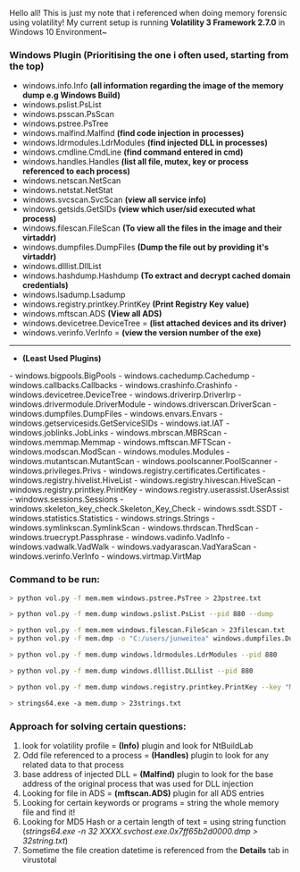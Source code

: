 Hello all! This is just my note that i referenced when doing memory forensic using volatility! My current setup is running **Volatility 3 Framework 2.7.0** in Windows 10 Environment~

### Windows Plugin (Prioritising the one i often used, starting from the top)
- windows.info.Info **(all information regarding the image of the memory dump e.g Windows Build)**
- windows.pslist.PsList
- windows.psscan.PsScan
- windows.pstree.PsTree
- windows.malfind.Malfind **(find code injection in processes)**
- windows.ldrmodules.LdrModules **(find injected DLL in processes)**
- windows.cmdline.CmdLine **(find command entered in cmd)**
- windows.handles.Handles **(list all file, mutex, key or process referenced to each process)**
- windows.netscan.NetScan
- windows.netstat.NetStat 
- windows.svcscan.SvcScan **(view all service info)**
- windows.getsids.GetSIDs **(view which user/sid executed what process)**
- windows.filescan.FileScan **(To view all the files in the image and their virtaddr)**
- windows.dumpfiles.DumpFiles **(Dump the file out by providing it's virtaddr)**
- windows.dlllist.DllList 
- windows.hashdump.Hashdump **(To extract and decrypt cached domain credentials)**
- windows.lsadump.Lsadump
- windows.registry.printkey.PrintKey **(Print Registry Key value)**
- windows.mftscan.ADS **(View all ADS)**
- windows.devicetree.DeviceTree = **(list attached devices and its driver)**
- windows.verinfo.VerInfo = **(view the version number of the exe)**

- ------------------------------------------------------------------------
- **(Least Used Plugins)**
<Least Important>
- windows.bigpools.BigPools
- windows.cachedump.Cachedump
- windows.callbacks.Callbacks
- windows.crashinfo.Crashinfo
- windows.devicetree.DeviceTree
- windows.driverirp.DriverIrp
- windows.drivermodule.DriverModule
- windows.driverscan.DriverScan
- windows.dumpfiles.DumpFiles
- windows.envars.Envars
- windows.getservicesids.GetServiceSIDs
- windows.iat.IAT
- windows.joblinks.JobLinks
- windows.mbrscan.MBRScan
- windows.memmap.Memmap
- windows.mftscan.MFTScan
- windows.modscan.ModScan
- windows.modules.Modules
- windows.mutantscan.MutantScan
- windows.poolscanner.PoolScanner
- windows.privileges.Privs
- windows.registry.certificates.Certificates
- windows.registry.hivelist.HiveList
- windows.registry.hivescan.HiveScan
- windows.registry.printkey.PrintKey
- windows.registry.userassist.UserAssist
- windows.sessions.Sessions
- windows.skeleton_key_check.Skeleton_Key_Check
- windows.ssdt.SSDT
- windows.statistics.Statistics
- windows.strings.Strings
- windows.symlinkscan.SymlinkScan
- windows.thrdscan.ThrdScan
- windows.truecrypt.Passphrase
- windows.vadinfo.VadInfo
- windows.vadwalk.VadWalk
- windows.vadyarascan.VadYaraScan
- windows.verinfo.VerInfo
- windows.virtmap.VirtMap

### Command to be run:
```bash
> python vol.py -f mem.mem windows.pstree.PsTree > 23pstree.txt
```
```bash
> python vol.py -f mem.dump windows.pslist.PsList --pid 880 --dump
```
```bash
> python vol.py -f mem.mem windows.filescan.FileScan > 23filescan.txt
> python vol.py -f mem.dmp -o "C:/users/junweitea" windows.dumpfiles.DumpFiles --virtaddr 0xc60db1ffcd10
```
```bash
> python vol.py -f mem.dump windows.ldrmodules.LdrModules --pid 880
```
```bash
> python vol.py -f mem.dump windows.dlllist.DLLlist --pid 880
```
```bash
> python vol.py -f mem.dump windows.registry.printkey.PrintKey --key "Microsoft\Windows\NT\CurrentVersion\Run"
```
```bash
> strings64.exe -a mem.dump > 23strings.txt
```

### Approach for solving certain questions:
1) look for volatility profile = **(Info)** plugin and look for NtBuildLab
2) Odd file referenced to a process = **(Handles)** plugin to look for any related data to that process
3) base address of injected DLL = **(Malfind)** plugin to look for the base address of the original process that was used for DLL injection
4) Looking for file in ADS = **(mftscan.ADS)** plugin for all ADS entries
5) Looking for certain keywords or programs = string the whole memory file and find it!
6) Looking for MD5 Hash or a certain length of text = using string function (*strings64.exe -n 32 XXXX.svchost.exe.0x7ff65b2d0000.dmp > 32string.txt*)
7) Sometime the file creation datetime is referenced from the **Details** tab in virustotal

